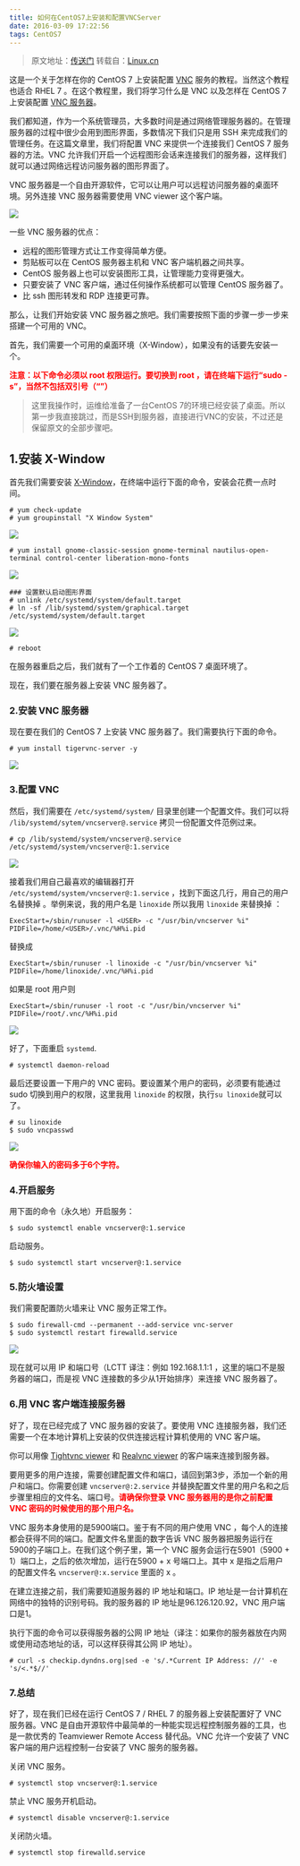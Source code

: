 ```yaml
---
title: 如何在CentOS7上安装和配置VNCServer
date: 2016-03-09 17:22:56
tags: CentOS7
---
```


>原文地址：[传送门](http://linoxide.com/linux-how-to/install-configure-vnc-server-centos-7-0/)
>转载自：[Linux.cn](https://linux.cn/article-5335-1.html)

这是一个关于怎样在你的 CentOS 7 上安装配置 [VNC](http://en.wikipedia.org/wiki/Virtual_Network_Computing) 服务的教程。当然这个教程也适合 RHEL 7 。在这个教程里，我们将学习什么是 VNC 以及怎样在 CentOS 7 上安装配置 [VNC 服务器](http://en.wikipedia.org/wiki/Virtual_Network_Computing)。

我们都知道，作为一个系统管理员，大多数时间是通过网络管理服务器的。在管理服务器的过程中很少会用到图形界面，多数情况下我们只是用 SSH 来完成我们的管理任务。在这篇文章里，我们将配置 VNC 来提供一个连接我们 CentOS 7 服务器的方法。VNC 允许我们开启一个远程图形会话来连接我们的服务器，这样我们就可以通过网络远程访问服务器的图形界面了。

VNC 服务器是一个自由开源软件，它可以让用户可以远程访问服务器的桌面环境。另外连接 VNC 服务器需要使用 VNC viewer 这个客户端。

![](https://dn-linuxcn.qbox.me/data/attachment/album/201504/26/112812oz6l6tnr6trnmluc.png)

一些 VNC 服务器的优点：

* 远程的图形管理方式让工作变得简单方便。
* 剪贴板可以在 CentOS 服务器主机和 VNC 客户端机器之间共享。
* CentOS 服务器上也可以安装图形工具，让管理能力变得更强大。
* 只要安装了 VNC 客户端，通过任何操作系统都可以管理 CentOS 服务器了。
* 比 ssh 图形转发和 RDP 连接更可靠。

那么，让我们开始安装 VNC 服务器之旅吧。我们需要按照下面的步骤一步一步来搭建一个可用的 VNC。

首先，我们需要一个可用的桌面环境（X-Window），如果没有的话要先安装一个。

<p style="color:red"><strong>注意：以下命令必须以 root 权限运行。要切换到 root ，请在终端下运行“sudo -s”，当然不包括双引号（“”）</strong></p>

>这里我操作时，运维给准备了一台CentOS 7的环境已经安装了桌面。所以第一步我直接跳过，而是SSH到服务器，直接进行VNC的安装，不过还是保留原文的全部步骤吧。


## 1.安装 X-Window

首先我们需要安装 [X-Window](http://en.wikipedia.org/wiki/X_Window_System)，在终端中运行下面的命令，安装会花费一点时间。

```shell
# yum check-update
# yum groupinstall "X Window System"
```
![](https://dn-linuxcn.qbox.me/data/attachment/album/201504/26/112815zz6kgdkqznknnqqf.png)

```shell
# yum install gnome-classic-session gnome-terminal nautilus-open-terminal control-center liberation-mono-fonts
```

![](https://dn-linuxcn.qbox.me/data/attachment/album/201504/26/112815pgyhigy0ycpccz0c.png)

```shell
### 设置默认启动图形界面
# unlink /etc/systemd/system/default.target
# ln -sf /lib/systemd/system/graphical.target /etc/systemd/system/default.target
```

![](https://dn-linuxcn.qbox.me/data/attachment/album/201504/26/112816e4dvx6zui4z9ugz4.png)

```shell
# reboot
```

在服务器重启之后，我们就有了一个工作着的 CentOS 7 桌面环境了。

现在，我们要在服务器上安装 VNC 服务器了。

### 2.安装 VNC 服务器

现在要在我们的 CentOS 7 上安装 VNC 服务器了。我们需要执行下面的命令。

```shell
# yum install tigervnc-server -y
```

![](https://dn-linuxcn.qbox.me/data/attachment/album/201504/26/112817b0m2tj40jjs0120l.png)

### 3.配置 VNC

然后，我们需要在 `/etc/systemd/system/` 目录里创建一个配置文件。我们可以将 `/lib/systemd/sytem/vncserver@.service` 拷贝一份配置文件范例过来。

```shell
# cp /lib/systemd/system/vncserver@.service /etc/systemd/system/vncserver@:1.service
```

![](https://dn-linuxcn.qbox.me/data/attachment/album/201504/26/112817khh66mhmndtlg1h6.png)

接着我们用自己最喜欢的编辑器打开 `/etc/systemd/system/vncserver@:1.service` ，找到下面这几行，用自己的用户名替换掉 。举例来说，我的用户名是 `linoxide` 所以我用 `linoxide` 来替换掉 ：

```shell
ExecStart=/sbin/runuser -l <USER> -c "/usr/bin/vncserver %i"
PIDFile=/home/<USER>/.vnc/%H%i.pid
```

替换成

```shell
ExecStart=/sbin/runuser -l linoxide -c "/usr/bin/vncserver %i"
PIDFile=/home/linoxide/.vnc/%H%i.pid
```

如果是 root 用户则

```shell
ExecStart=/sbin/runuser -l root -c "/usr/bin/vncserver %i"
PIDFile=/root/.vnc/%H%i.pid
```

![](https://dn-linuxcn.qbox.me/data/attachment/album/201504/26/112818a5s5i5pdok2g5dyr.png)

好了，下面重启 `systemd`.

```shell
# systemctl daemon-reload
``` 

最后还要设置一下用户的 VNC 密码。要设置某个用户的密码，必须要有能通过 sudo 切换到用户的权限，这里我用 `linoxide` 的权限，执行`su linoxide`就可以了。

```shell
# su linoxide
$ sudo vncpasswd
```

![](https://dn-linuxcn.qbox.me/data/attachment/album/201504/26/112818f4rw9i46yt9carg9.png)

<strong style="color:red">确保你输入的密码多于6个字符。</strong>

### 4.开启服务

用下面的命令（永久地）开启服务：

```shell
$ sudo systemctl enable vncserver@:1.service
```

启动服务。

```shell
$ sudo systemctl start vncserver@:1.service
```

### 5.防火墙设置

我们需要配置防火墙来让 VNC 服务正常工作。

```shell
$ sudo firewall-cmd --permanent --add-service vnc-server
$ sudo systemctl restart firewalld.service
```

![](https://dn-linuxcn.qbox.me/data/attachment/album/201504/26/112819xd57amrcrqdvrdrj.png)

现在就可以用 IP 和端口号（LCTT 译注：例如 192.168.1.1:1 ，这里的端口不是服务器的端口，而是视 VNC 连接数的多少从1开始排序）来连接 VNC 服务器了。

### 6.用 VNC 客户端连接服务器

好了，现在已经完成了 VNC 服务器的安装了。要使用 VNC 连接服务器，我们还需要一个在本地计算机上安装的仅供连接远程计算机使用的 VNC 客户端。

你可以用像 [Tightvnc viewer](http://www.tightvnc.com/) 和 [Realvnc viewer](https://www.realvnc.com/) 的客户端来连接到服务器。

要用更多的用户连接，需要创建配置文件和端口，请回到第3步，添加一个新的用户和端口。你需要创建 `vncserver@:2.service` 并替换配置文件里的用户名和之后步骤里相应的文件名、端口号。<strong style="color:red">请确保你登录 VNC 服务器用的是你之前配置 VNC 密码的时候使用的那个用户名。</strong>

VNC 服务本身使用的是5900端口。鉴于有不同的用户使用 VNC ，每个人的连接都会获得不同的端口。配置文件名里面的数字告诉 VNC 服务器把服务运行在5900的子端口上。在我们这个例子里，第一个 VNC 服务会运行在5901（5900 + 1）端口上，之后的依次增加，运行在5900 + x 号端口上。其中 x 是指之后用户的配置文件名 `vncserver@:x.service` 里面的 x 。

在建立连接之前，我们需要知道服务器的 IP 地址和端口。IP 地址是一台计算机在网络中的独特的识别号码。我的服务器的 IP 地址是96.126.120.92，VNC 用户端口是1。

执行下面的命令可以获得服务器的公网 IP 地址（译注：如果你的服务器放在内网或使用动态地址的话，可以这样获得其公网 IP 地址）。

```shell
# curl -s checkip.dyndns.org|sed -e 's/.*Current IP Address: //' -e 's/<.*$//'
```

### 7.总结

好了，现在我们已经在运行 CentOS 7 / RHEL 7 的服务器上安装配置好了 VNC 服务器。VNC 是自由开源软件中最简单的一种能实现远程控制服务器的工具，也是一款优秀的 Teamviewer Remote Access 替代品。VNC 允许一个安装了 VNC 客户端的用户远程控制一台安装了 VNC 服务的服务器。

关闭 VNC 服务。

```shell
# systemctl stop vncserver@:1.service
```
禁止 VNC 服务开机启动。

```shell
# systemctl disable vncserver@:1.service
```
关闭防火墙。

```shell
# systemctl stop firewalld.service
```






